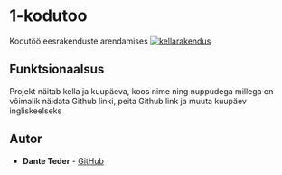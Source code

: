 # 1-kodutoo

Kodutöö eesrakenduste arendamises
<a href=""><img src="https://i.imgur.com/7ft8KB8.png" title="kellarakendus" alt="kellarakendus"></a>

<!-- [![kellarakendus](https://i.imgur.com/7ft8KB8.png)](https://i.imgur.com/7ft8KB8.png) -->

## Funktsionaalsus

Projekt näitab kella ja kuupäeva, koos nime ning nuppudega millega on võimalik näidata Github linki, peita Github link ja muuta kuupäev ingliskeelseks

## Autor

* **Dante Teder** - [GitHub](https://github.com/danteteder)